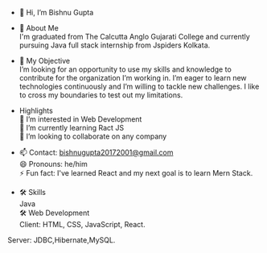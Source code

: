 - 👋 Hi,   I’m Bishnu Gupta
                                              

- 🚀 About Me  
I'm graduated from The Calcutta Anglo Gujarati College
and currently pursuing Java full stack internship
from Jspiders Kolkata. 

- 🚀 My Objective  
I’m looking for an opportunity to use
my skills and knowledge to contribute for
the organization I’m working in. I’m eager to
learn new technologies continuously and I’m willing to tackle new 
challenges. I like to cross my boundaries to test out my limitations.

- Highlights  
👀 I’m interested in Web Development  
🌱 I’m currently learning Ract JS  
💞️ I’m looking to collaborate on any company  
- 📫 Contact: bishnugupta20172001@gmail.com  
😄 Pronouns: he/him  
⚡ Fun fact: I've learned React and my next goal is to learn Mern Stack.  
- 🛠 Skills  
Java  
🛠 Web Development  
Client: HTML, CSS, JavaScript, React.  

Server: JDBC,Hibernate,MySQL.

<!---
Bishnu-github/Bishnu-github is a ✨ special ✨ repository because its `README.md` (this file) appears on your GitHub profile.
You can click the Preview link to take a look at your changes.
--->

